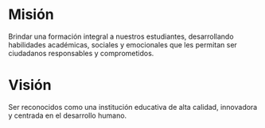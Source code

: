 # Misión

Brindar una formación integral a nuestros estudiantes, desarrollando habilidades académicas, sociales y emocionales que les permitan ser ciudadanos responsables y comprometidos.

# Visión

Ser reconocidos como una institución educativa de alta calidad, innovadora y centrada en el desarrollo humano.
